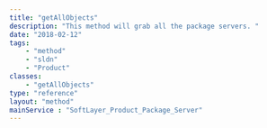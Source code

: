 ```yaml
---
title: "getAllObjects"
description: "This method will grab all the package servers. "
date: "2018-02-12"
tags:
    - "method"
    - "sldn"
    - "Product"
classes:
    - "getAllObjects"
type: "reference"
layout: "method"
mainService : "SoftLayer_Product_Package_Server"
---
```

